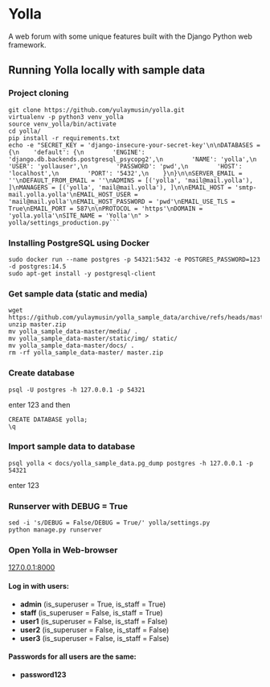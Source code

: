 # Yolla
A web forum with some unique features built with the Django Python web framework.

## Running Yolla locally with sample data
### Project cloning
```commandline
git clone https://github.com/yulaymusin/yolla.git
virtualenv -p python3 venv_yolla
source venv_yolla/bin/activate
cd yolla/
pip install -r requirements.txt
echo -e "SECRET_KEY = 'django-insecure-your-secret-key'\n\nDATABASES = {\n    'default': {\n        'ENGINE': 'django.db.backends.postgresql_psycopg2',\n        'NAME': 'yolla',\n        'USER': 'yollauser',\n        'PASSWORD': 'pwd',\n        'HOST': 'localhost',\n        'PORT': '5432',\n    }\n}\n\nSERVER_EMAIL = ''\nDEFAULT_FROM_EMAIL = ''\nADMINS = [('yolla', 'mail@mail.yolla'), ]\nMANAGERS = [('yolla', 'mail@mail.yolla'), ]\n\nEMAIL_HOST = 'smtp-mail.yolla.yolla'\nEMAIL_HOST_USER = 'mail@mail.yolla'\nEMAIL_HOST_PASSWORD = 'pwd'\nEMAIL_USE_TLS = True\nEMAIL_PORT = 587\n\nPROTOCOL = 'https'\nDOMAIN = 'yolla.yolla'\nSITE_NAME = 'Yolla'\n" > yolla/settings_production.py```
```
### Installing PostgreSQL using Docker
```commandline
sudo docker run --name postgres -p 54321:5432 -e POSTGRES_PASSWORD=123 -d postgres:14.5
sudo apt-get install -y postgresql-client
```
### Get sample data (static and media)
```commandline
wget https://github.com/yulaymusin/yolla_sample_data/archive/refs/heads/master.zip
unzip master.zip
mv yolla_sample_data-master/media/ .
mv yolla_sample_data-master/static/img/ static/
mv yolla_sample_data-master/docs/ .
rm -rf yolla_sample_data-master/ master.zip
```
### Create database
```commandline
psql -U postgres -h 127.0.0.1 -p 54321
```
enter 123 and then
```commandline
CREATE DATABASE yolla;
\q
```
### Import sample data to database
```commandline
psql yolla < docs/yolla_sample_data.pg_dump postgres -h 127.0.0.1 -p 54321
```
enter 123
### Runserver with DEBUG = True
```commandline
sed -i 's/DEBUG = False/DEBUG = True/' yolla/settings.py
python manage.py runserver
```
### Open Yolla in Web-browser
[127.0.0.1:8000](http://127.0.0.1:8000/)

#### Log in with users:
* <b>admin</b> (is_superuser = True, is_staff = True)
* <b>staff</b> (is_superuser = False, is_staff = True)
* <b>user1</b> (is_superuser = False, is_staff = False)
* <b>user2</b> (is_superuser = False, is_staff = False)
* <b>user3</b> (is_superuser = False, is_staff = False)

#### Passwords for all users are the same:
* <b>password123</b>